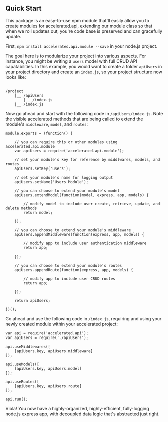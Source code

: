 
## Quick Start
This package is an easy-to-use npm module that'll easily allow you to create modules for accelerated.api, extending our module class so that when we roll updates out, you're code base is preserved and can gracefully update.

First, ```npm install accelerated.api.module --save``` in your node.js project.

The goal here is to modularize your project into various aspects. For instance, you might be writing a ```users``` model with full CRUD API capatabilities. In this example, you would want to create a folder ```apiUsers``` in your project directory and create an ```index.js```, so your project structure now looks like:

```

/project
	|__ /apiUsers
		|__ /index.js
	|__ /index.js

```

Now go ahead and start with the following code in ```/apiUsers/index.js```. Note the visible accelerated methods that are being called to extend the module's ```middleware```, ```model```, and ```routes```:

```
module.exports = (function() {

	// you can require this or other modules using accelerated.api.module 
	var apiUsers = require('accelerated.api.module');

	// set your module's key for reference by middlwares, models, and routes 
	apiUsers.setKey('users');

	// set your module's name for logging output 
	apiUsers.setName('Users Module');

	// you can choose to extend your module's model
	apiUsers.extendModel(function(model, express, app, models) {

		// modify model to include user create, retrieve, update, and delete methods
		return model;

	});

	// you can choose to extend your module's middleware 
	apiUsers.appendMiddleware(function(express, app, models) {

		// modify app to include user authentication middleware 
		return app;

	});

	// you can choose to extend your module's routes
	apiUsers.appendRoute(function(express, app, models) {
		
		// modify app to include user CRUD routes 
		return app;

	});

	return apiUsers;

})();
```

Go ahead and use the following code in ```/index.js```, requiring and using your newly created module within your accelerated project:

```
var api = require('accelerated.api');
var apiUsers = require('./apiUsers');

api.useMiddlewares([ 
	[apiUsers.key, apiUsers.middleware]
]);

api.useModels([
	[apiUsers.key, apiUsers.model]
]);

api.useRoutes([
	[apiUsers.key, apiUsers.route]
]);

api.run();
```

Viola! You now have a highly-organized, highly-efficient, fully-logging node.js express app, with decoupled data logic that's abstracted just right.


